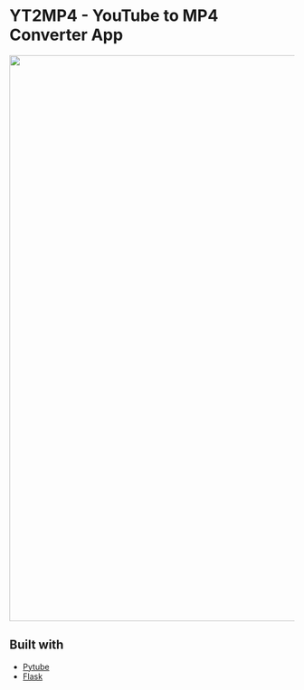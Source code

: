 # YT2MP4 - YouTube to MP4 Converter App

<p align="center">
    <img src="https://github.com/edegan-furb/yt2mp4/blob/main/assets/images/cover.jpeg" width="1000"/>
</p >

## Built with
- [Pytube](https://pytube.io/en/latest/#">)
- [Flask](https://flask.palletsprojects.com/en/3.0.x/)
